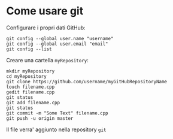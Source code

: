 # Come usare git

Configurare i propri dati GitHub:
```
git config --global user.name "username"
git config --global user.email "email"
git config --list

```

Creare una cartella `myRepository`:

```
mkdir myRepository
cd myRepository
git clone https://github.com/username/myGitHubRepositoryName
touch filename.cpp
gedit filename.cpp
git status
git add filename.cpp
git status 
git commit -m "Some Text" filename.cpp
git push -u origin master
```

Il file verra' aggiunto nella repository `git`

